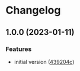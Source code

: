 # Changelog

## 1.0.0 (2023-01-11)


### Features

* initial version ([439204c](https://github.com/ChainSafe/netmask/commit/439204c72dfc60727ab3dbd3620f82d6f7d8c1ea))
